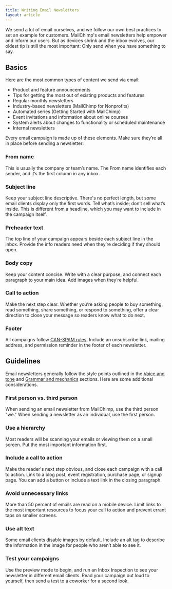 ```yaml
---
title: Writing Email Newsletters
layout: article
---
```


We send a lot of email ourselves, and we follow our own best practices to set an example for customers. MailChimp's email newsletters help empower and inform our users. But as devices shrink and the inbox evolves, our oldest tip is still the most important: Only send when you have something to say.

## Basics 

Here are the most common types of content we send via email:

- Product and feature announcements
- Tips for getting the most out of existing products and features
- Regular monthly newsletters
- Industry-based newsletters (MailChimp for Nonprofits)
- Automated series (Getting Started with MailChimp)
- Event invitations and information about online courses
- System alerts about changes to functionality or scheduled maintenance
- Internal newsletters

Every email campaign is made up of these elements. Make sure they’re all in place before sending a newsletter:

### From name
This is usually the company or team’s name. The From name identifies each sender, and it’s the first column in any inbox.

### Subject line
Keep your subject line descriptive. There's no perfect length, but some email clients display only the first words. Tell what’s inside; don’t sell what’s inside. This is different from a headline, which you may want to include in the campaign itself.

### Preheader text
The top line of your campaign appears beside each subject line in the inbox. Provide the info readers need when they’re deciding if they should open.

### Body copy
Keep your content concise. Write with a clear purpose, and connect each paragraph to your main idea. Add images when they’re helpful.

### Call to action
Make the next step clear. Whether you’re asking people to buy something, read something, share something, or respond to something, offer a clear direction to close your message so readers know what to do next.

### Footer
All campaigns follow [CAN-SPAM rules](http://kb.mailchimp.com/accounts/compliance-tips/terms-of-use-and-anti-spam-requirements-for-campaigns). Include an unsubscribe link, mailing address, and permission reminder in the footer of each newsletter.

## Guidelines

Email newsletters generally follow the style points outlined in the [Voice and tone](TK) and [Grammar and mechanics](TK) sections. Here are some additional considerations.

### First person vs. third person

When sending an email newsletter from MailChimp, use the third person "we." When sending a newsletter as an individual, use the first person. 

### Use a hierarchy
Most readers will be scanning your emails or viewing them on a small screen. Put the most important information first.

### Include a call to action
Make the reader's next step obvious, and close each campaign with a call to action. Link to a blog post, event registration, purchase page, or signup page. You can add a button or include a text link in the closing paragraph.

### Avoid unnecessary links
More than 50 percent of emails are read on a mobile device. Limit links to the most important resources to focus your call to action and prevent errant taps on smaller screens.

### Use alt text
Some email clients disable images by default. Include an alt tag to describe the information in the image for people who aren’t able to see it.

### Test your campaigns
Use the preview mode to begin, and run an Inbox Inspection to see your newsletter in different email clients. Read your campaign out loud to yourself, then send a test to a coworker for a second look.
